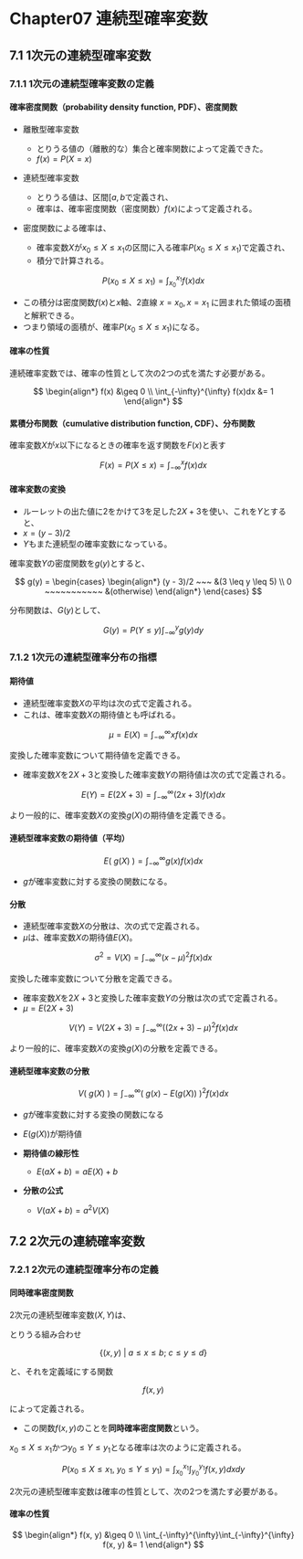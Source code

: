 # Chapter07 連続型確率変数

## 7.1 1次元の連続型確率変数

### 7.1.1 1次元の連続型確率変数の定義

#### 確率密度関数（probability density function, PDF）、密度関数

- 離散型確率変数
  - とりうる値の（離散的な）集合と確率関数によって定義できた。
  - $f(x) = P(X = x)$

- 連続型確率変数
  - とりうる値は、区間$[a, b$で定義され、
  - 確率は、確率密度関数（密度関数）$f(x)$によって定義される。
- 密度関数による確率は、
  - 確率変数$X$が$x_0 \leq X \leq x_1$の区間に入る確率$P(x_0 \leq X \leq x_1)$で定義され、
  - 積分で計算される。

$$
P(x_0 \leq X \leq x_1) = \int_{x_0}^{x_1} f(x)dx
$$

- この積分は密度関数$f(x)$と$x$軸、2直線 $x=x_0, x=x_1$ に囲まれた領域の面積と解釈できる。
- つまり領域の面積が、確率$P(x_0 \leq X \leq x_1)$になる。

#### 確率の性質

連続確率変数では、確率の性質として次の2つの式を満たす必要がある。

$$
\begin{align*}
f(x) &\geq 0
\\
\int_{-\infty}^{\infty} f(x)dx &= 1
\end{align*}
$$

#### 累積分布関数（cumulative distribution function, CDF）、分布関数

確率変数$X$が$x$以下になるときの確率を返す関数を$F(x)$と表す

$$
F(x) = P(X \leq x) = \int_{-\infty}^{x} f(x)dx
$$

#### 確率変数の変換

- ルーレットの出た値に2をかけて3を足した$2X+3$を使い、これを$Y$とすると、
- $x = (y - 3)/2$
- $Y$もまた連続型の確率変数になっている。


確率変数$Y$の密度関数を$g(y)$とすると、

$$
g(y) =
\begin{cases}
\begin{align*}
(y - 3)/2 ~~~ &(3 \leq y \leq 5)
\\
0 ~~~~~~~~~~~ &(otherwise)
\end{align*}
\end{cases}
$$

分布関数は、$G(y)$として、

$$
G(y) = P(Y \leq y) \int_{-\infty}^{y} g(y)dy
$$

### 7.1.2 1次元の連続型確率分布の指標

#### 期待値

- 連続型確率変数$X$の平均は次の式で定義される。
- これは、確率変数$X$の期待値とも呼ばれる。

$$
\mu = E(X) = \int_{-\infty}^{\infty} x f(x)dx
$$

変換した確率変数について期待値を定義できる。

- 確率変数$X$を$2X + 3$と変換した確率変数$Y$の期待値は次の式で定義される。

$$
E(Y) = E(2X + 3) = \int_{-\infty}^{\infty} (2x + 3)f(x)dx
$$

より一般的に、確率変数$X$の変換$g(X)$の期待値を定義できる。

#### 連続型確率変数の期待値（平均）

$$
E\big(~g(X)~\big) = \int_{-\infty}^{\infty} g(x)f(x)dx
$$

- $g$が確率変数に対する変換の関数になる。

#### 分散

- 連続型確率変数$X$の分散は、次の式で定義される。
- $\mu$は、確率変数$X$の期待値$E(X)$。

$$
\sigma^2 = V(X) = \int_{-\infty}^{\infty} (x - \mu)^2 f(x)dx
$$

変換した確率変数について分散を定義できる。

- 確率変数$X$を$2X + 3$と変換した確率変数$Y$の分散は次の式で定義される。
- $\mu = E(2X + 3)$

$$
V(Y) = V(2X + 3) = \int_{-\infty}^{\infty} ((2x + 3) - \mu)^2 f(x)dx
$$

より一般的に、確率変数$X$の変換$g(X)$の分散を定義できる。

#### 連続型確率変数の分散

$$
V\big(~g(X)~\big) = \int_{-\infty}^{\infty} \big( ~g(x) - E(g(X))~ \big)^2 f(x)dx
$$

- $g$が確率変数に対する変換の関数になる
- $E(g(X))$が期待値

- **期待値の線形性**
  - $E(aX + b) = aE(X) + b$
- **分散の公式**
  - $V(aX + b) = a^2V(X)$

## 7.2 2次元の連続確率変数

### 7.2.1 2次元の連続型確率分布の定義

#### 同時確率密度関数

2次元の連続型確率変数$(X, Y)$は、

とりうる組み合わせ

$$
\{(x, y) ~|~ a \leq x \leq b; ~ c \leq y \leq d\}
$$

と、それを定義域にする関数

$$
f(x, y)
$$

によって定義される。

- この関数$f(x, y)$のことを**同時確率密度関数**という。


$x_0 \leq X \leq x_1$かつ$y_0 \leq Y \leq y_1$となる確率は次のように定義される。

$$
P(x_0 \leq X \leq x_1, ~ y_0 \leq Y \leq y_1) =
\int_{x_0}^{x_1} \int_{y_0}^{y_1} f(x, y)dxdy
$$

2次元の連続型確率変数は確率の性質として、次の2つを満たす必要がある。

#### 確率の性質

$$
\begin{align*}
f(x, y) &\geq 0
\\
\int_{-\infty}^{\infty}\int_{-\infty}^{\infty} f(x, y) &= 1
\end{align*}
$$
